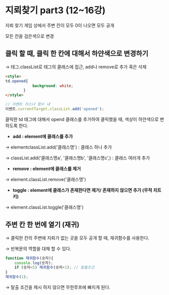 # 지뢰찾기 part3 (12~16강)

지뢰 찾기 게임 상에서 주변 칸이 모두 0이 나오면 모두 공개

모든 칸을 검은색으로 변경 

## 클릭 할 때, 클릭 한 칸에 대해서 하얀색으로 변경하기

→ 태그.classList로 태그의 클래스에 접근, add나 remove로 추가 혹은 삭제

```html
<style>
td.opened{
            background: white;
        }
</style>
```

```jsx
// 이벤트 리스너 함수 내 
이벤트.currentTarget.classList.add('opened');
```

클릭한 td 태그에 대해서 opend 클래스를 추가하여 클릭했을 때, 색상이 하얀색으로 변하도록 한다. 

- **add : element에 클래스를 추가**

→ elementclassList.add('클래스명') : 클래스 하나 추가

→ classList.add('클래스명a', '클래스명b', '클래스명c',) : 클래스 여러개 추가

- **remove : element에 클래스를 제거**

→ element.classList.remove('클래스명')

- **toggle : element에 클래스가 존재한다면 제거/ 존재하지 않으면 추가 (무적 치트키)**

→ element.classList.toggle('클래스명')

## 주변 칸 한 번에 열기 (재귀)

→ 클릭한 칸의 주변에 지뢰가 없는 곳을 모두 공개 할 때, 재귀함수를 사용한다. 

→ 반복문의 역할을 대체 할 수 있다. 

```jsx
function 재귀함수(숫자){
    console.log(숫자);
    if (숫자<5) 재귀함수(숫자+1); // 탈출조건
}
재귀함수(1);
```

→ 탈출 조건을 제시 하지 않으면 무한루프에 빠지게 된다.